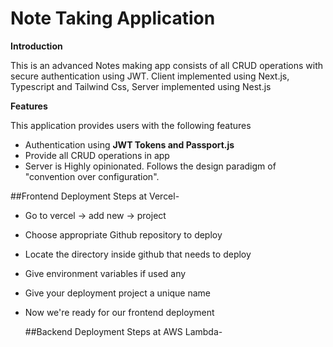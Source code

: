 # Note Taking Application

**Introduction**  

This is an advanced Notes making app consists of all CRUD operations with secure authentication using JWT. Client implemented using Next.js, Typescript and Tailwind Css, Server implemented using Nest.js 

**Features**  

This application provides users with the following features  


- Authentication using **JWT Tokens and Passport.js**  
- Provide all CRUD operations in app
- Server is Highly opinionated. Follows the design paradigm of "convention over configuration".

##Frontend Deployment Steps at Vercel- 

- Go to vercel -> add new -> project
- Choose appropriate Github repository to deploy
- Locate the directory inside github that needs to deploy
- Give environment variables if used any
- Give your deployment project a unique name
- Now we're ready for our frontend deployment

  ##Backend Deployment Steps at AWS Lambda-

  



